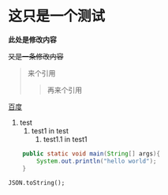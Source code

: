 # 这只是一个测试
**此处是修改内容**

~~又是一条修改内容~~

> 来个引用
> >再来个引用

[百度](http://baidu.com "这里是title")

1. test
   1. test1 in test
      1. test1.1 in test1

```java
    public static void main(String[] args){
        System.out.println("hello world");
    }
```

`JSON.toString();`